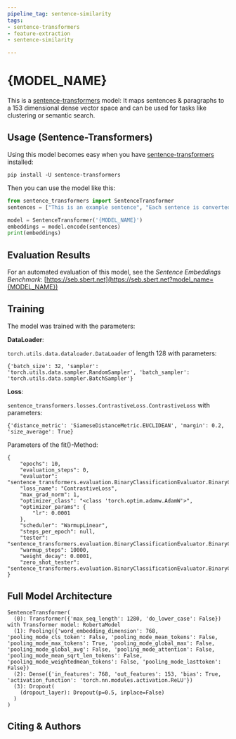 ```yaml
---
pipeline_tag: sentence-similarity
tags:
- sentence-transformers
- feature-extraction
- sentence-similarity

---
```


# {MODEL_NAME}

This is a [sentence-transformers](https://www.SBERT.net) model: It maps sentences & paragraphs to a 153 dimensional dense vector space and can be used for tasks like clustering or semantic search.

<!--- Describe your model here -->

## Usage (Sentence-Transformers)

Using this model becomes easy when you have [sentence-transformers](https://www.SBERT.net) installed:

```
pip install -U sentence-transformers
```

Then you can use the model like this:

```python
from sentence_transformers import SentenceTransformer
sentences = ["This is an example sentence", "Each sentence is converted"]

model = SentenceTransformer('{MODEL_NAME}')
embeddings = model.encode(sentences)
print(embeddings)
```



## Evaluation Results

<!--- Describe how your model was evaluated -->

For an automated evaluation of this model, see the *Sentence Embeddings Benchmark*: [https://seb.sbert.net](https://seb.sbert.net?model_name={MODEL_NAME})


## Training
The model was trained with the parameters:

**DataLoader**:

`torch.utils.data.dataloader.DataLoader` of length 128 with parameters:
```
{'batch_size': 32, 'sampler': 'torch.utils.data.sampler.RandomSampler', 'batch_sampler': 'torch.utils.data.sampler.BatchSampler'}
```

**Loss**:

`sentence_transformers.losses.ContrastiveLoss.ContrastiveLoss` with parameters:
  ```
  {'distance_metric': 'SiameseDistanceMetric.EUCLIDEAN', 'margin': 0.2, 'size_average': True}
  ```

Parameters of the fit()-Method:
```
{
    "epochs": 10,
    "evaluation_steps": 0,
    "evaluator": "sentence_transformers.evaluation.BinaryClassificationEvaluator.BinaryClassificationEvaluator",
    "loss_name": "ContrastiveLoss",
    "max_grad_norm": 1,
    "optimizer_class": "<class 'torch.optim.adamw.AdamW'>",
    "optimizer_params": {
        "lr": 0.0001
    },
    "scheduler": "WarmupLinear",
    "steps_per_epoch": null,
    "tester": "sentence_transformers.evaluation.BinaryClassificationEvaluator.BinaryClassificationEvaluator",
    "warmup_steps": 10000,
    "weight_decay": 0.0001,
    "zero_shot_tester": "sentence_transformers.evaluation.BinaryClassificationEvaluator.BinaryClassificationEvaluator"
}
```


## Full Model Architecture
```
SentenceTransformer(
  (0): Transformer({'max_seq_length': 1280, 'do_lower_case': False}) with Transformer model: RobertaModel 
  (1): Pooling({'word_embedding_dimension': 768, 'pooling_mode_cls_token': False, 'pooling_mode_mean_tokens': False, 'pooling_mode_max_tokens': True, 'pooling_mode_global_max': False, 'pooling_mode_global_avg': False, 'pooling_mode_attention': False, 'pooling_mode_mean_sqrt_len_tokens': False, 'pooling_mode_weightedmean_tokens': False, 'pooling_mode_lasttoken': False})
  (2): Dense({'in_features': 768, 'out_features': 153, 'bias': True, 'activation_function': 'torch.nn.modules.activation.ReLU'})
  (3): Dropout(
    (dropout_layer): Dropout(p=0.5, inplace=False)
  )
)
```

## Citing & Authors

<!--- Describe where people can find more information -->